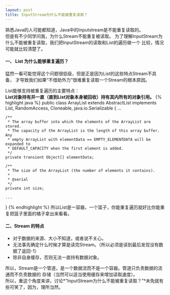 ```yaml
---
layout: post
title: InputStream为什么不能被重复读取？
---
```


熟悉Java的人可能都知道，Java中的Inputstream是不能重复读取的。    
但是有不少同学问我，为什么Stream不能重复被读取。
为了理解InputStream为什么不能被重复读取，我们把InputStream的读取和List的遍历做一个
比较，情况可能就比较清楚了。 

#### 一、 List 为什么能够重复遍历？

猛然一看可能觉得这个问题很低级，但是正是因为List的这些特点Stream不具备，
才导致我们如果“不借助外力”很难重复读取一个Stream的根本原因。

List能够支持被重复遍历的主要特点：    
<b>List对象持有并一直（直到List对象本身被回收）持有其内所有的对象引用。</b>
{% highlight java %}
public class ArrayList<E> extends AbstractList<E>
        implements List<E>, RandomAccess, Cloneable, java.io.Serializable {
   ...

    /**
     * The array buffer into which the elements of the ArrayList are stored.
     * The capacity of the ArrayList is the length of this array buffer. Any
     * empty ArrayList with elementData == EMPTY_ELEMENTDATA will be expanded to
     * DEFAULT_CAPACITY when the first element is added.
     */
    private transient Object[] elementData;

    /**
     * The size of the ArrayList (the number of elements it contains).
     *
     * @serial
     */
    private int size;

    ...
}
{% endhighlight %}
所以List是一容器，一个篮子，你能重复遍历就好比你能重复把篮子里面的橘子拿出来看看。

#### 二、Stream 的特点
* 对于数据的来源、大小不知道，或者说不关心。
* 无法事先确定什么时候才算是读完Stream。（所以必须是读到最后发现没有数据了返回-1）
* 除非自身缓存，否则无法一直持有数据对象。

所以，Stream是一个管道，是一个数据流而不是一个容器。管道只负责数据的流通而不负责数据的
存储（当然可以适当使用缓存来增加读取速度）。    
所以，重这个角度来讲，讨论*“InputStream为什么不能被重复读取？”*未免就有些可笑了，因为，理所当然。



